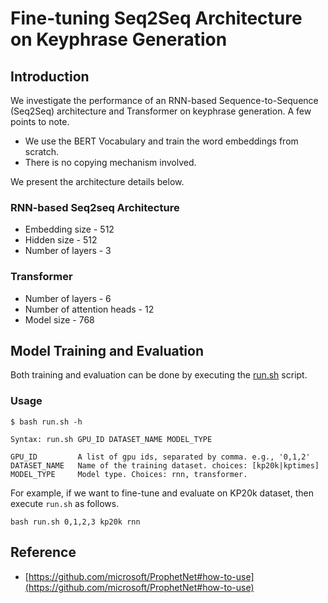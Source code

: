 # Fine-tuning Seq2Seq Architecture on Keyphrase Generation

## Introduction
We investigate the performance of an RNN-based Sequence-to-Sequence (Seq2Seq) architecture and Transformer on keyphrase
generation. A few points to note.

- We use the BERT Vocabulary and train the word embeddings from scratch.
- There is no copying mechanism involved.

We present the architecture details below.

### RNN-based Seq2seq Architecture

- Embedding size - 512
- Hidden size - 512
- Number of layers - 3

### Transformer

- Number of layers - 6
- Number of attention heads - 12
- Model size - 768

## Model Training and Evaluation

Both training and evaluation can be done by executing the [run.sh](https://github.com/wasiahmad/NeuralKpGen/blob/master/seq2seq/run.sh) script.

### Usage

```
$ bash run.sh -h

Syntax: run.sh GPU_ID DATASET_NAME MODEL_TYPE

GPU_ID         A list of gpu ids, separated by comma. e.g., '0,1,2'
DATASET_NAME   Name of the training dataset. choices: [kp20k|kptimes]
MODEL_TYPE     Model type. Choices: rnn, transformer. 
```

For example, if we want to fine-tune and evaluate on KP20k dataset, then execute `run.sh` as follows.

```
bash run.sh 0,1,2,3 kp20k rnn
```

## Reference

- [https://github.com/microsoft/ProphetNet#how-to-use](https://github.com/microsoft/ProphetNet#how-to-use)
